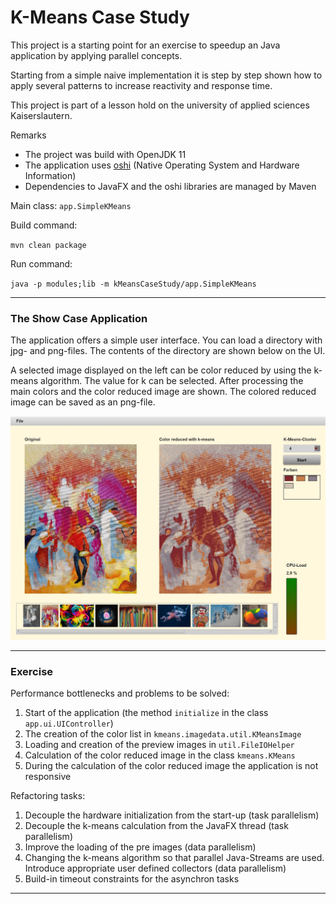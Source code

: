 # K-Means Case Study

This project is a starting point for an exercise to speedup an Java application by applying parallel concepts.

Starting from a simple naive implementation it is step by step shown how to apply several patterns to increase reactivity and response time.

This project is part of a lesson hold on the university of applied sciences Kaiserslautern.

Remarks
* The project was build with OpenJDK 11 
* The application uses [oshi](https://github.com/oshi/oshi) (Native Operating System and Hardware Information)
* Dependencies to JavaFX and the oshi libraries are managed by Maven

Main class: `app.SimpleKMeans`

Build command:

`mvn clean package`

Run command:

`java -p modules;lib -m kMeansCaseStudy/app.SimpleKMeans`

---

### The Show Case Application

The application offers a simple user interface. You can load a directory with jpg- and png-files. The contents of the directory are shown below on the UI.

A selected image displayed on the left can be color reduced by using the k-means algorithm. The value for k can be selected. After processing the main colors and the color reduced image are shown. The colored reduced image can be saved as an png-file. 

<img src="images/ui.jpg" alt="drawing" width="600"/>

---

### Exercise

Performance bottlenecks and problems to be solved: 

1. Start of the application (the method `initialize` in the class `app.ui.UIController`)
2. The creation of the color list in `kmeans.imagedata.util.KMeansImage`
3. Loading and creation of the preview images in `util.FileIOHelper`
4. Calculation of the color reduced image in the class `kmeans.KMeans`
5. During the calculation of the color reduced image the application is not responsive 

Refactoring tasks:

1. Decouple the hardware initialization from the start-up (task parallelism)
2. Decouple the k-means calculation from the JavaFX thread (task parallelism)
3. Improve the loading of the pre images (data parallelism)
4. Changing the k-means algorithm so that parallel Java-Streams are used. Introduce appropriate user defined collectors (data parallelism)
5. Build-in timeout constraints for the asynchron tasks

---
